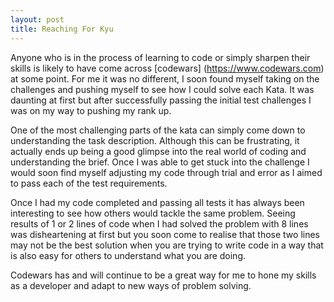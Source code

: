```yaml
---
layout: post
title: Reaching For Kyu
---
```

Anyone who is in the process of learning to code or simply sharpen their skills is likely to have come across [codewars] (https://www.codewars.com) at some point.  For me it was no different, I soon found myself taking on the challenges and pushing myself to see how I could solve each Kata.  It was daunting at first but after successfully passing the initial test challenges I was on my way to pushing my rank up. 

One of the most challenging parts of the kata can simply come down to understanding the task description.  Although this can be frustrating, it actually ends up being a good glimpse into the real world of coding and understanding the brief.  Once I was able to get stuck into the challenge I would soon find myself adjusting my code through trial and error as I aimed to pass each of the test requirements.

Once I had my code completed and passing all tests it has always been interesting to see how others would tackle the same problem.  Seeing results of 1 or 2 lines of code when I had solved the problem with 8 lines was disheartening at first but you soon come to realise that those two lines may not be the best solution when you are trying to write code in a way that is also easy for others to understand what you are doing.

Codewars has and will continue to be a great way for me to hone my skills as a developer and adapt to new ways of problem solving.
